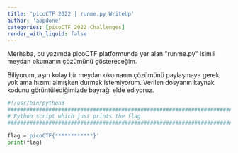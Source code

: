 ```yaml
---
title: 'picoCTF 2022 | runme.py WriteUp'
author: 'appdone'
categories: [picoCTF 2022 Challenges]
render_with_liquid: false
---
```


Merhaba, bu yazımda picoCTF platformunda yer alan "runme.py" isimli meydan okumanın çözümünü göstereceğim.

Biliyorum, aşırı kolay bir meydan okumanın çözümünü paylaşmaya gerek yok ama hızımı almışken durmak istemiyorum. Verilen dosyanın kaynak kodunu görüntülediğimizde bayrağı elde ediyoruz.

```py
#!/usr/bin/python3
################################################################################
# Python script which just prints the flag
################################################################################

flag ='picoCTF{************}'
print(flag)
```
